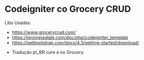 # Codeigniter co Grocery CRUD

Libs Usadas:

- https://www.grocerycrud.com/
- https://jeromejaglale.com/doc/php/codeigniter_template
- https://getbootstrap.com/docs/4.3/getting-started/download/

+ Tradução pt_BR core e no Grocery.
